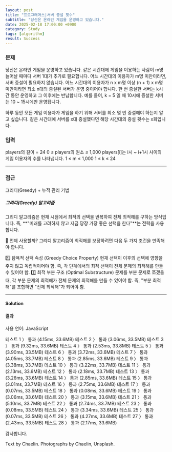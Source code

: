 ```yaml
---
layout: post
title: "프로그래머스|서버 증설 횟수"
subtitle: "당신은 온라인 게임을 운영하고 있습니다."
date: 2025-02-18 17:00:00 +0900
category: Study
tags: [algorithm]
result: Success
---
```

### 문제
당신은 온라인 게임을 운영하고 있습니다. 같은 시간대에 게임을 이용하는 사람이 m명 늘어날 때마다 서버 1대가 추가로 필요합니다. 어느 시간대의 이용자가 m명 미만이라면, 서버 증설이 필요하지 않습니다. 어느 시간대의 이용자가 n x m명 이상 (n + 1) x m명 미만이라면 최소 n대의 증설된 서버가 운영 중이어야 합니다. 한 번 증설한 서버는 k시간 동안 운영하고 그 이후에는 반납합니다. 예를 들어, k = 5 일 때 10시에 증설한 서버는 10 ~ 15시에만 운영됩니다.

하루 동안 모든 게임 이용자가 게임을 하기 위해 서버를 최소 몇 번 증설해야 하는지 알고 싶습니다. 같은 시간대에 서버를 x대 증설했다면 해당 시간대의 증설 횟수는 x회입니다.

### 입력
players의 길이 = 24
0 ≤ players의 원소 ≤ 1,000
players[i]는 i시 ~ i+1시 사이의 게임 이용자의 수를 나타냅니다.
1 ≤ m ≤ 1,000
1 ≤ k ≤ 24

***** 

### 접근
그리디(Greedy) + 누적 관리 기법

##### 그리디(Greedy) 알고리즘
그리디 알고리즘은 현재 시점에서 최적의 선택을 반복하여 전체 최적해를 구하는 방식입니다.
즉, **"미래를 고려하지 않고 지금 당장 가장 좋은 선택을 한다"**는 전략을 사용합니다.

🎯 언제 사용할까?
그리디 알고리즘이 최적해를 보장하려면 다음 두 가지 조건을 만족해야 합니다.

1️⃣ 탐욕적 선택 속성 (Greedy Choice Property)
현재 선택이 이후의 선택에 영향을 주지 않고 독립적이어야 함.
즉, 각 단계에서의 최적 선택이 전체 문제의 최적해를 만들 수 있어야 함.
2️⃣ 최적 부분 구조 (Optimal Substructure)
문제를 부분 문제로 쪼갰을 때, 각 부분 문제의 최적해가 전체 문제의 최적해를 만들 수 있어야 함.
즉, "부분 최적해"를 조합하면 "전체 최적해"가 되어야 함.

*****

#### Solution

<script src="https://gist.github.com/chaelin1211/9a1a1143a16e91d24f22044be5c9b2fa.js"></script>

#### 결과
사용 연어: JavaScript

테스트 1 〉	통과 (4.15ms, 33.6MB)
테스트 2 〉	통과 (3.06ms, 33.5MB)
테스트 3 〉	통과 (9.32ms, 33.6MB)
테스트 4 〉	통과 (2.53ms, 33.8MB)
테스트 5 〉	통과 (3.90ms, 33.5MB)
테스트 6 〉	통과 (3.72ms, 33.6MB)
테스트 7 〉	통과 (4.05ms, 33.7MB)
테스트 8 〉	통과 (2.85ms, 33.6MB)
테스트 9 〉	통과 (3.38ms, 33.7MB)
테스트 10 〉	통과 (3.22ms, 33.7MB)
테스트 11 〉	통과 (2.13ms, 33.6MB)
테스트 12 〉	통과 (2.18ms, 33.7MB)
테스트 13 〉	통과 (3.26ms, 33.6MB)
테스트 14 〉	통과 (2.85ms, 33.6MB)
테스트 15 〉	통과 (3.01ms, 33.7MB)
테스트 16 〉	통과 (2.75ms, 33.6MB)
테스트 17 〉	통과 (0.07ms, 33.5MB)
테스트 18 〉	통과 (0.08ms, 33.6MB)
테스트 19 〉	통과 (3.06ms, 33.6MB)
테스트 20 〉	통과 (3.15ms, 33.6MB)
테스트 21 〉	통과 (5.10ms, 33.7MB)
테스트 22 〉	통과 (2.74ms, 33.7MB)
테스트 23 〉	통과 (0.08ms, 33.5MB)
테스트 24 〉	통과 (3.34ms, 33.6MB)
테스트 25 〉	통과 (0.07ms, 33.5MB)
테스트 26 〉	통과 (4.27ms, 33.6MB)
테스트 27 〉	통과 (2.43ms, 33.5MB)
테스트 28 〉	통과 (2.17ms, 33.6MB)

감사합니다.

<p class = "placeholder">Text by Chaelin. Photographs by Chaelin, Unsplash.</p>
